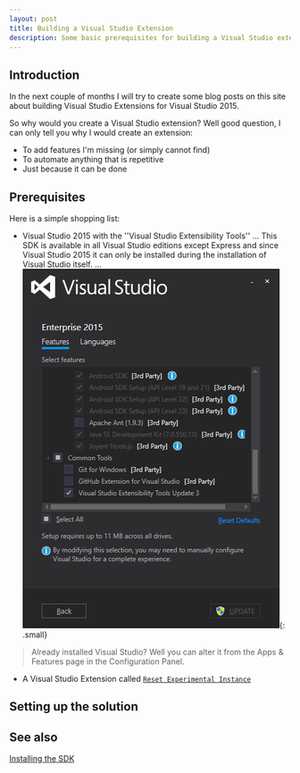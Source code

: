 ```yaml
---
layout: post
title: Building a Visual Studio Extension
description: Some basic prerequisites for building a Visual Studio extension
---
```




## Introduction
In the next couple of months I will try to create some blog posts on this site about building Visual Studio Extensions for Visual Studio 2015.

So why would you create a Visual Studio extension? Well good question, I can only tell you why I would create an extension:

- To add features I'm missing (or simply cannot find)
- To automate anything that is repetitive
- Just because it can be done 

## Prerequisites

Here is a simple shopping list:

- Visual Studio 2015 with the ''Visual Studio Extensibility Tools''
... This SDK is available in all Visual Studio editions except Express and since Visual Studio 2015 it can only be installed during the installation of Visual Studio itself.
... ![alt text][vs-setup]{: .small}

> Already installed Visual Studio? Well you can alter it from the Apps & Features page in the Configuration Panel.

- A Visual Studio Extension called [`Reset Experimental Instance`](https://visualstudiogallery.msdn.microsoft.com/ca73dffb-0ab4-4b94-a45a-f288112120a3)

## Setting up the solution


## See also
[Installing the SDK](https://msdn.microsoft.com/en-us/library/mt683786.aspx)

[vs-setup]: /images/2016-10-01-Building-A-Visual-Studio-Extension/setup.png "Visual Studio Setup"
